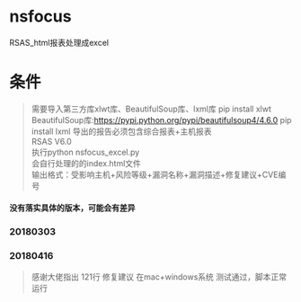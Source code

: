 # nsfocus

RSAS_html报表处理成excel

# 条件
> 需要导入第三方库xlwt库、BeautifulSoup库、lxml库
> pip install xlwt
> BeautifulSoup库:https://pypi.python.org/pypi/beautifulsoup4/4.6.0
> pip install lxml
> 导出的报告必须包含综合报表+主机报表
<br/>RSAS V6.0
<br/>执行python nsfocus_excel.py
<br/>会自行处理的的index.html文件
<br/>输出格式：受影响主机+风险等级+漏洞名称+漏洞描述+修复建议+CVE编号

#### 没有落实具体的版本，可能会有差异

### 20180303

### 20180416
> 感谢大佬指出 121行 修复建议
> 在mac+windows系统 测试通过，脚本正常运行